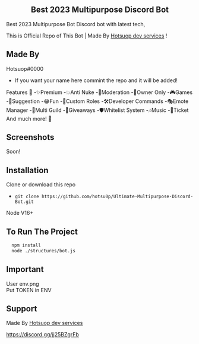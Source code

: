 
<div align="center">

## Best 2023 Multipurpose Discord  Bot 

</div>
Best 2023 Multipurpose Bot Discord bot with latest tech,

This is Official Repo of This Bot | Made By [Hotsuop dev services](https://discord.gg/jj25BZgrFb) ! 


## Made By

Hotsuop#0000
   * If you want your name here commint the repo and it will be added!

Features 🎉
-✨Premium
-💥Anti Nuke
-🔨Moderation
-👑Owner Only
-🎮Games
-💬Suggestion
-😂Fun
-🧙Custom Roles
-🛠️Developer Commands
-🎭Emote Manager
-🌌Multi Guild
-🎁Giveaways
-🛡️Whitelist System
-🎶Music
-🎫Ticket
And much more! 🎉
  


## Screenshots

Soon!


## Installation

Clone or download this repo
   * `git clone https://github.com/hotsu0p/Ultimate-Multipurpose-Discord-Bot.git` <br>

Node V16+

## To Run The Project


```bash
  npm install
  node ./structures/bot.js
```


## Important
User env.png <br>
Put TOKEN in ENV

## Support 
Made By [Hotsuop dev services](https://discord.gg/jj25BZgrFb)

https://discord.gg/jj25BZgrFb
